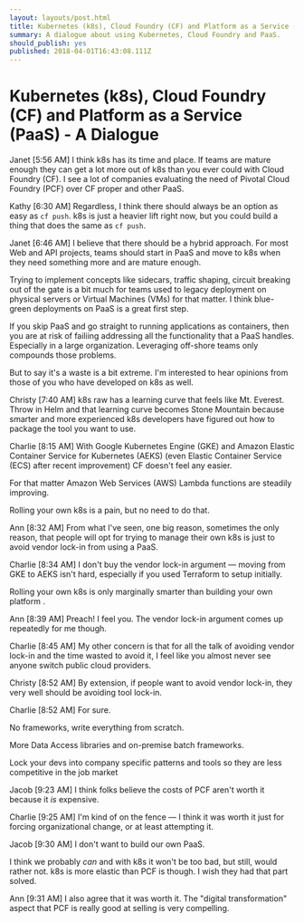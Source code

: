 ```yaml
---
layout: layouts/post.html
title: Kubernetes (k8s), Cloud Foundry (CF) and Platform as a Service (PaaS) - A Dialogue
summary: A dialogue about using Kubernetes, Cloud Foundry and PaaS.
should_publish: yes
published: 2018-04-01T16:43:08.111Z
---
```


# Kubernetes (k8s), Cloud Foundry (CF) and Platform as a Service (PaaS) - A Dialogue

Janet [5:56 AM]
I think k8s has its time and place. If teams are mature enough they can get a lot more out of k8s than you ever could with Cloud Foundry (CF). I see a lot of companies evaluating the need of Pivotal Cloud Foundry (PCF) over CF proper and other PaaS.

Kathy [6:30 AM]
Regardless, I think there should always be an option as easy as `cf push`. k8s is just a heavier lift right now, but you could build a thing that does the same as `cf push`.

Janet [6:46 AM]
I believe that there should be a hybrid approach. For most Web and API projects, teams should start in PaaS and move to k8s when they need something more and are mature enough.

Trying to implement concepts like sidecars, traffic shaping, circuit breaking out of the gate is a bit much for teams used to legacy deployment on physical servers or Virtual Machines (VMs) for that matter. I think blue-green deployments on PaaS is a great first step.

If you skip PaaS and go straight to running applications as containers, then you are at risk of failiing addressing all the functionality that a PaaS handles. Especially in a large organization. Leveraging off-shore teams only compounds those problems.

But to say it's a waste is a bit extreme. I'm interested to hear opinions from those of you who have developed on k8s as well.

Christy [7:40 AM]
k8s raw has a learning curve that feels like Mt. Everest. Throw in Helm and that learning curve becomes Stone Mountain because smarter and more experienced k8s developers have figured out how to package the tool you want to use.

Charlie [8:15 AM]
With Google Kubernetes Engine (GKE) and Amazon Elastic Container Service for Kubernetes (AEKS) (even Elastic Container Service (ECS) after recent improvement) CF doesn't feel any easier.

For that matter Amazon Web Services (AWS) Lambda functions are steadily improving.

Rolling your own k8s is a pain, but no need to do that.

Ann [8:32 AM]
From what I've seen, one big reason, sometimes the only reason, that people will opt for trying to manage their own k8s is just to avoid vendor lock-in from using a PaaS.

Charlie [8:34 AM]
I don't buy the vendor lock-in argument — moving from GKE to AEKS isn't hard, especially if you used Terraform to setup initially.

Rolling your own k8s is only marginally smarter than building your own platform .

Ann [8:39 AM]
Preach! I feel you. The vendor lock-in argument comes up repeatedly for me though.

Charlie [8:45 AM]
My other concern is that for all the talk of avoiding vendor lock-in and the time wasted to avoid it, I feel like you almost never see anyone switch public cloud providers.

Christy [8:52 AM]
By extension, if people want to avoid vendor lock-in, they very well should be avoiding tool lock-in.

Charlie [8:52 AM]
For sure.

No frameworks, write everything from scratch.

More Data Access libraries and on-premise batch frameworks.

Lock your devs into company specific patterns and tools so they are less competitive in the job market

Jacob [9:23 AM]
I think folks believe the costs of PCF aren't worth it because it *is* expensive.

Charlie [9:25 AM]
I'm kind of on the fence — I think it was worth it just for forcing organizational change, or at least attempting it.

Jacob [9:30 AM]
I don't want to build our own PaaS.

I think we probably *can* and with k8s it won't be too bad, but still, would rather not. k8s is more elastic than PCF is though. I wish they had that part solved.

Ann [9:31 AM]
I also agree that it was worth it. The "digital transformation" aspect that PCF is really good at selling is very compelling.